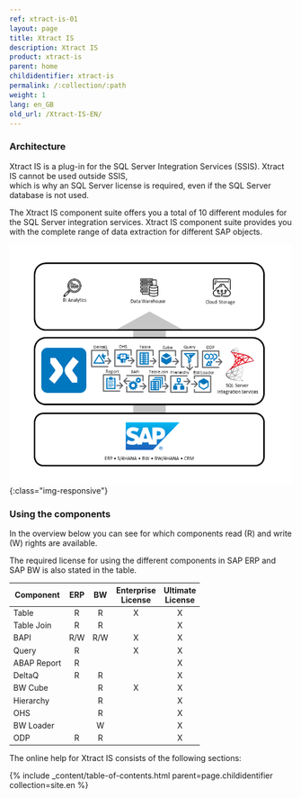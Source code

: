 ```yaml
---
ref: xtract-is-01
layout: page
title: Xtract IS
description: Xtract IS
product: xtract-is
parent: home
childidentifier: xtract-is
permalink: /:collection/:path
weight: 1
lang: en_GB
old_url: /Xtract-IS-EN/
---
```

### Architecture
Xtract IS is a plug-in for the SQL Server Integration Services (SSIS). Xtract IS cannot be used outside SSIS, <br>
which is why an SQL Server license is required, even if the SQL Server database is not used. 

The Xtract IS component suite offers you a total of 10 different modules for the SQL Server integration services.
Xtract IS component suite provides you with the complete range of data extraction for different SAP objects.

![XIS-Architecture](/img/content/xis/architectures_xis_neu.png){:class="img-responsive"}

### Using the components
In the overview below you can see for which components read (R) and write (W) rights are available. 

The required license for using the different components in SAP ERP and SAP BW is also stated in the table.

| Component   | ERP | BW | Enterprise <br> License | Ultimate <br> License |
|-------------|:-----:|:----:|:--------------------:|:------------------:|
| Table       | R   | R  | X                  | X                |
| Table Join  | R   | R  |                    | X                |
| BAPI        | R/W  | R/W | X                  | X                |
| Query       | R   |    | X                  | X                |
| ABAP Report | R   |    |                    | X                |
| DeltaQ      | R   | R  |                    | X                |
| BW Cube     |     | R  | X                  | X                |
| Hierarchy   |     | R  |                    | X                |
| OHS         |     | R  |                    | X                |
| BW Loader   |     | W  |                    | X                | 
| ODP | R | R |  | X |

The online help for Xtract IS consists of the following sections:

{% include _content/table-of-contents.html parent=page.childidentifier collection=site.en %}
